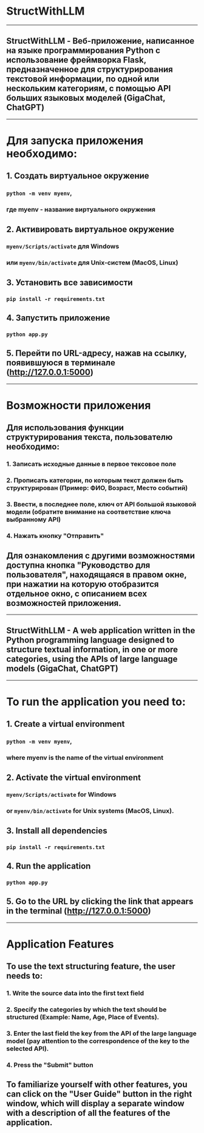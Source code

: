 # StructWithLLM

---

## StructWithLLM - Веб-приложение, написанное на языке программирования Python с использование фреймворка Flask, предназначенное для структурирования текстовой информации, по одной или нескольким категориям, с помощью API больших языковых моделей (GigaChat, ChatGPT)

---

# Для запуска приложения необходимо:

## 1. Создать виртуальное окружение

### `python -m venv myenv`,

### где myenv - название виртуального окружения

## 2. Активировать виртуальное окружение

### `myenv/Scripts/activate` для Windows

### или `myenv/bin/activate` для Unix-систем (MacOS, Linux)

## 3. Установить все зависимости

### `pip install -r requirements.txt`

## 4. Запустить приложение

### `python app.py`

## 5. Перейти по URL-адресу, нажав на ссылку, появившуюся в терминале (http://127.0.0.1:5000)

---

# Возможности приложения

## Для использования функции структурирования текста, пользователю необходимо:

### 1. Записать исходные данные в первое тексовое поле

### 2. Прописать категории, по которым текст должен быть структурирован (Пример: ФИО, Возраст, Место событий)

### 3. Ввести, в последнее поле, ключ от API большой языковой модели (обратите внимание на соответствие ключа выбранному API)

### 4. Нажать кнопку "Отправить"

## Для ознакомления с другими возможностями доступна кнопка "Руководство для пользователя", находящаяся в правом окне, при нажатии на которую отобразится отдельное окно, с описанием всех возможностей приложения.

---

## StructWithLLM - A web application written in the Python programming language designed to structure textual information, in one or more categories, using the APIs of large language models (GigaChat, ChatGPT)

---

# To run the application you need to:

## 1. Create a virtual environment

### `python -m venv myenv`,

### where myenv is the name of the virtual environment

## 2. Activate the virtual environment

### `myenv/Scripts/activate` for Windows

### or `myenv/bin/activate` for Unix systems (MacOS, Linux).

## 3. Install all dependencies

### `pip install -r requirements.txt`

## 4. Run the application

### `python app.py`

## 5. Go to the URL by clicking the link that appears in the terminal (http://127.0.0.1:5000)

---

# Application Features

## To use the text structuring feature, the user needs to:

### 1. Write the source data into the first text field

### 2. Specify the categories by which the text should be structured (Example: Name, Age, Place of Events).

### 3. Enter the last field the key from the API of the large language model (pay attention to the correspondence of the key to the selected API).

### 4. Press the "Submit" button

## To familiarize yourself with other features, you can click on the "User Guide" button in the right window, which will display a separate window with a description of all the features of the application.


